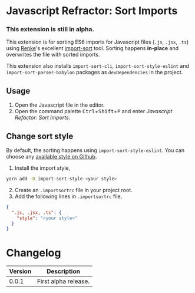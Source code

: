 # Javascript Refractor: Sort Imports

### This extension is still in alpha.

This extension is for sorting ES6 imports for Javascript files (`.js`, `.jsx`, `.ts`) using [Renke](https://github.com/renke/)'s excellent [import-sort](https://github.com/renke/import-sort/) tool. Sorting happens **in-place** and overwrites the file with sorted imports.

This extension also installs `import-sort-cli`, `import-sort-style-eslint` and `import-sort-parser-babylon` packages as `devDependencies` in the project.

## Usage

1.  Open the Javascript file in the editor.
2.  Open the command palette <kbd>Ctrl</kbd>+<kbd>Shift</kbd>+<kbd>P</kbd> and enter _Javascript Refactor: Sort Imports_.

## Change sort style

By default, the sorting happens using `import-sort-style-eslint`. You can choose any [available style on Github](https://github.com/search?q=import-sort-style-&type=Repositories&utf8=%E2%9C%93).

1.  Install the import style,

```bash
yarn add -D import-sort-style-<your style>
```

2.  Create an `.importsortrc` file in your project root.
3.  Add the following lines in `.importsortrc` file,

```json
{
  ".js, .jsx, .ts": {
    "style": "<your style>"
  }
}
```

# Changelog

| Version | Description          |
| ------- | -------------------- |
| 0.0.1   | First alpha release. |
